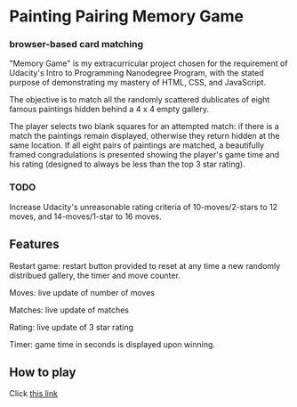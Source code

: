 
# Painting Pairing Memory Game 
### browser-based card matching 

"Memory Game" is my extracurricular project chosen for the requirement of Udacity's Intro to Programming Nanodegree Program, with the stated purpose of demonstrating my mastery of HTML, CSS, and JavaScript. 

The objective is to match all the randomly scattered dublicates of eight famous paintings hidden behind a 4 x 4 empty gallery. 

The player selects two blank squares for an attempted match: if there is a match the paintings remain displayed, otherwise they return hidden at the same location.  If all eight pairs of paintings are matched, a beautifully framed congradulations is presented showing the player's game time and his rating (designed to always be less than the top 3 star rating).

### TODO
Increase Udacity's unreasonable rating criteria of 10-moves/2-stars to 12 moves, and 14-moves/1-star to 16 moves. 

## Features

Restart game: restart button provided to reset at any time a new randomly distribued gallery, the timer and move counter. 

Moves: live update of number of moves

Matches: live update of matches

Rating: live update of 3 star rating

Timer:  game time in seconds is displayed upon winning.


## How to play

Click [this link](https://github.com/cscottburns/painting-pairing.git)

